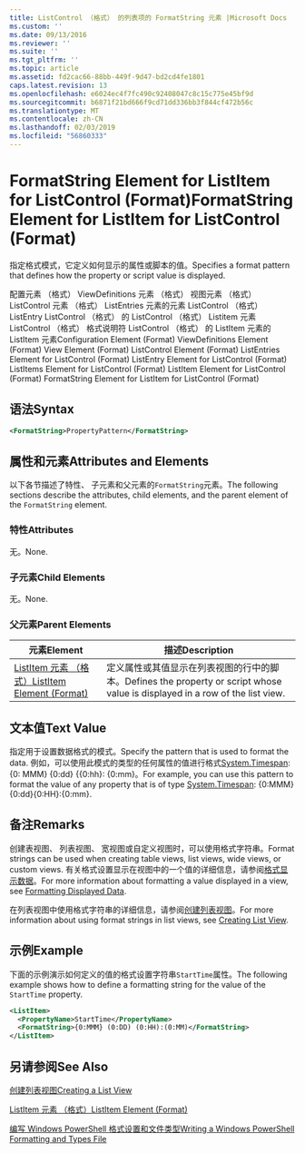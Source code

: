 ```yaml
---
title: ListControl （格式） 的列表项的 FormatString 元素 |Microsoft Docs
ms.custom: ''
ms.date: 09/13/2016
ms.reviewer: ''
ms.suite: ''
ms.tgt_pltfrm: ''
ms.topic: article
ms.assetid: fd2cac66-88bb-449f-9d47-bd2cd4fe1801
caps.latest.revision: 13
ms.openlocfilehash: e6024ec4f7fc490c92408047c8c15c775e45bf9d
ms.sourcegitcommit: b6871f21bd666f9cd71dd336bb3f844cf472b56c
ms.translationtype: MT
ms.contentlocale: zh-CN
ms.lasthandoff: 02/03/2019
ms.locfileid: "56860333"
---
```

# <a name="formatstring-element-for-listitem-for-listcontrol--format"></a><span data-ttu-id="b88de-102">FormatString Element for ListItem for ListControl (Format)</span><span class="sxs-lookup"><span data-stu-id="b88de-102">FormatString Element for ListItem for ListControl  (Format)</span></span>

<span data-ttu-id="b88de-103">指定格式模式，它定义如何显示的属性或脚本的值。</span><span class="sxs-lookup"><span data-stu-id="b88de-103">Specifies a format pattern that defines how the property or script value is displayed.</span></span>

<span data-ttu-id="b88de-104">配置元素 （格式） ViewDefinitions 元素 （格式） 视图元素 （格式） ListControl 元素 （格式） ListEntries 元素的元素 ListControl （格式） ListEntry ListControl （格式） 的 ListControl （格式） Listitem 元素ListControl （格式） 格式说明符 ListControl （格式） 的 ListItem 元素的 ListItem 元素</span><span class="sxs-lookup"><span data-stu-id="b88de-104">Configuration Element (Format) ViewDefinitions Element (Format) View Element (Format) ListControl Element (Format) ListEntries Element for ListControl (Format) ListEntry Element for ListControl (Format) ListItems Element for ListControl (Format) ListItem Element for ListControl (Format) FormatString Element for ListItem for ListControl (Format)</span></span>

## <a name="syntax"></a><span data-ttu-id="b88de-105">语法</span><span class="sxs-lookup"><span data-stu-id="b88de-105">Syntax</span></span>

```xml
<FormatString>PropertyPattern</FormatString>
```

## <a name="attributes-and-elements"></a><span data-ttu-id="b88de-106">属性和元素</span><span class="sxs-lookup"><span data-stu-id="b88de-106">Attributes and Elements</span></span>

<span data-ttu-id="b88de-107">以下各节描述了特性、 子元素和父元素的`FormatString`元素。</span><span class="sxs-lookup"><span data-stu-id="b88de-107">The following sections describe the attributes, child elements, and the parent element of the `FormatString` element.</span></span>

### <a name="attributes"></a><span data-ttu-id="b88de-108">特性</span><span class="sxs-lookup"><span data-stu-id="b88de-108">Attributes</span></span>

<span data-ttu-id="b88de-109">无。</span><span class="sxs-lookup"><span data-stu-id="b88de-109">None.</span></span>

### <a name="child-elements"></a><span data-ttu-id="b88de-110">子元素</span><span class="sxs-lookup"><span data-stu-id="b88de-110">Child Elements</span></span>

<span data-ttu-id="b88de-111">无。</span><span class="sxs-lookup"><span data-stu-id="b88de-111">None.</span></span>

### <a name="parent-elements"></a><span data-ttu-id="b88de-112">父元素</span><span class="sxs-lookup"><span data-stu-id="b88de-112">Parent Elements</span></span>

|<span data-ttu-id="b88de-113">元素</span><span class="sxs-lookup"><span data-stu-id="b88de-113">Element</span></span>|<span data-ttu-id="b88de-114">描述</span><span class="sxs-lookup"><span data-stu-id="b88de-114">Description</span></span>|
|-------------|-----------------|
|[<span data-ttu-id="b88de-115">ListItem 元素 （格式）</span><span class="sxs-lookup"><span data-stu-id="b88de-115">ListItem Element (Format)</span></span>](./listitem-element-for-listitems-for-listcontrol-format.md)|<span data-ttu-id="b88de-116">定义属性或其值显示在列表视图的行中的脚本。</span><span class="sxs-lookup"><span data-stu-id="b88de-116">Defines the property or script whose value is displayed in a row of the list view.</span></span>|

## <a name="text-value"></a><span data-ttu-id="b88de-117">文本值</span><span class="sxs-lookup"><span data-stu-id="b88de-117">Text Value</span></span>

<span data-ttu-id="b88de-118">指定用于设置数据格式的模式。</span><span class="sxs-lookup"><span data-stu-id="b88de-118">Specify the pattern that is used to format the data.</span></span> <span data-ttu-id="b88de-119">例如，可以使用此模式的类型的任何属性的值进行格式[System.Timespan](/dotnet/api/System.TimeSpan): {0: MMM} {0:dd} {{0:hh}: {0:mm}。</span><span class="sxs-lookup"><span data-stu-id="b88de-119">For example, you can use this pattern to format the value of any property that is of type [System.Timespan](/dotnet/api/System.TimeSpan): {0:MMM}{0:dd}{0:HH}:{0:mm}.</span></span>

## <a name="remarks"></a><span data-ttu-id="b88de-120">备注</span><span class="sxs-lookup"><span data-stu-id="b88de-120">Remarks</span></span>

<span data-ttu-id="b88de-121">创建表视图、 列表视图、 宽视图或自定义视图时，可以使用格式字符串。</span><span class="sxs-lookup"><span data-stu-id="b88de-121">Format strings can be used when creating table views, list views, wide views, or custom views.</span></span> <span data-ttu-id="b88de-122">有关格式设置显示在视图中的一个值的详细信息，请参阅[格式显示数据](./formatting-displayed-data.md)。</span><span class="sxs-lookup"><span data-stu-id="b88de-122">For more information about formatting a value displayed in a view, see [Formatting Displayed Data](./formatting-displayed-data.md).</span></span>

<span data-ttu-id="b88de-123">在列表视图中使用格式字符串的详细信息，请参阅[创建列表视图](./creating-a-list-view.md)。</span><span class="sxs-lookup"><span data-stu-id="b88de-123">For more information about using format strings in list views, see [Creating List View](./creating-a-list-view.md).</span></span>

## <a name="example"></a><span data-ttu-id="b88de-124">示例</span><span class="sxs-lookup"><span data-stu-id="b88de-124">Example</span></span>

<span data-ttu-id="b88de-125">下面的示例演示如何定义的值的格式设置字符串`StartTime`属性。</span><span class="sxs-lookup"><span data-stu-id="b88de-125">The following example shows how to define a formatting string for the value of the `StartTime` property.</span></span>

```xml
<ListItem>
  <PropertyName>StartTime</PropertyName>
  <FormatString>{0:MMM} (0:DD) (0:HH):(0:MM)</FormatString>
</ListItem>
```

## <a name="see-also"></a><span data-ttu-id="b88de-126">另请参阅</span><span class="sxs-lookup"><span data-stu-id="b88de-126">See Also</span></span>

[<span data-ttu-id="b88de-127">创建列表视图</span><span class="sxs-lookup"><span data-stu-id="b88de-127">Creating a List View</span></span>](./creating-a-list-view.md)

[<span data-ttu-id="b88de-128">ListItem 元素 （格式）</span><span class="sxs-lookup"><span data-stu-id="b88de-128">ListItem Element (Format)</span></span>](./listitem-element-for-listitems-for-listcontrol-format.md)

[<span data-ttu-id="b88de-129">编写 Windows PowerShell 格式设置和文件类型</span><span class="sxs-lookup"><span data-stu-id="b88de-129">Writing a Windows PowerShell Formatting and Types File</span></span>](./writing-a-powershell-formatting-file.md)
